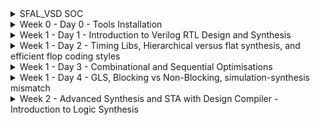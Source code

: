 
<details>
  <Summary> SFAL_VSD SOC</summary>

  This project is to create an SOC from specifications to netlist.
</details>
<details>
  <Summary> Week 0 - Day 0 - Tools Installation</summary>

  All the instructions for installation of required tools can be found here:
  - **SYSTEM CHECK**
    - 6GB RAM, 50 GB HDD
    - Ubuntu 20.04+
    - 4vCPU
    
  - **TOOL CHECK**
    - **Yosys**
      - $ sudo apt-get update
      - $ git clone https://github.com/YosysHQ/yosys.git
      - $ cd yosys
      - $ sudo apt install make (If make is not installed please install it) 
      - $ sudo apt-get install build-essential clang bison flex \
            libreadline-dev gawk tcl-dev libffi-dev git \
            graphviz xdot pkg-config python3 libboost-system-dev \
            libboost-python-dev libboost-filesystem-dev zlib1g-dev
      - $ make config-gcc
      - $ make 
      - $ sudo make install
      - ![Alt Text](images/yosys.jpg) 
    - **Iverilog** - Steps to install iverilog
      - sudo apt-get update
      - sudo apt-get install iverilog
      - ![Alt Text](images/iverilog.jpg)
    - **GTKWAVE** - Steps to install gtkwave
      - sudo apt-get update
      - sudo apt install gtkwave
      - ![Alt Text](images/gtkwave.jpg)

    - **ngspice** - After downloading the tarball from https://sourceforge.net/projects/ngspice/files/ to a local directory, unpack it using:
      - $ tar -zxvf ngspice-37.tar.gz
      - $ cd ngspice-37
      - $ mkdir release
      - $ cd release
      - $ ../configure  --with-x --with-readline=yes --disable-debug
      - $ make
      - $ sudo make install
    - **magic**
      - $ sudo apt-get install m4
      - $ sudo apt-get install tcsh
      - $ sudo apt-get install csh
      - $ sudo apt-get install libx11-dev
      - $ sudo apt-get install tcl-dev tk-dev
      - $ sudo apt-get install libcairo2-dev
      - $ sudo apt-get install mesa-common-dev libglu1-mesa-dev
      - $ sudo apt-get install libncurses-dev
      - git clone https://github.com/RTimothyEdwards/magic
      - cd magic
      - ./configure
      - make
      - make install

</details>

<details>
  <Summary> Week 1 - Day 1 - Introduction to Verilog RTL Design and Synthesis</summary>
  
  - **Introduction to iverilog testbench**
    - RTL Design adherence to the initial architecture specifications is checked by simulation of the design using a simulator tool. That simulator tool we are using here is iverilog.
    - Design is actual verilog/system verilog code with intended functionality. Has primary inputs and outputs in form of wires or logic/registers/memory elements.
    - Testbench is a set of stimulus applied with delays and initialisation to ensure that design meets functionality. Does not have any primary inputs or outputs.
    - Simulator looks for changes in the input signals, based on this, checks its influence on output signals.

  - **Labs using iverilog and gtkwave**
    - used iverilog to simulate design and testbench of good mux
    - used gtkwave to view the dumped "value change dump" or vcd file
    - learnt to use iverilog and gtkwave commands
    - saw the design and tb files
   
  - **Introduction to Yosys and Logic Synthesis**
    - used Yosys as the synthesizer tool, learnt what synthesis meant
    - learnt about yosys setup and verification flow, tb for netlist is same as that of rtl design
    - Learnt about rtl design, synthesis and its illustration, library cells, flavours of library cells
    - Also learnt about usage of faster versus slower cells, need wider transistors and why we need them

  - **Labs using Yosys and Sky103PDKs**
    - Synthesised good mux using yosys
    - OBSERVATION made: I saw only one type of library cell (constrasting to the video) and therefore my good mux design was synthesised using only that library cell
    - the library cell was sky130_fd_sc_hd__tt_025C_1v80.lib
    - good mux finally synthesised and the cells it inferred was just 1 2_1 mux cell since only one lib file was there.
    - **Commands used:**
      - read_liberty -lib lib/sky130_fd_sc_hd__tt_025C_1v80.lib
      - read_verilog verilog_files/good_mux.v
      - hierarchy -top good_mux
      - synth -top good_mux
      - abc -liberty lib/sky130_fd_sc_hd__tt_025C_1v80.lib
      - show
      - write_verilog -noattr synth_out.v
    - **Images for this lab**
      - ![Alt Text](images/Day1images/cell_selection_day1_vsd.jpg)
      - ![Alt Text](images/Day1images/faster_slowercells_day1_vsd.jpg)
      - ![Alt Text](images/Day1images/gate_flavor1_day1_vsd.jpg)
      - ![Alt Text](images/Day1images/gate_flavor2_day1_vsd.jpg)
      - ![Alt Text](images/Day1images/good,uxdesign_Day1_vsd.jpg)
      - ![Alt Text](images/Day1images/goodmuxtb_Day1_vsd.jpg)
      - ![Alt Text](images/Day1images/gtkwave1_Day1_vsd.jpg)
      - ![Alt Text](images/Day1images/installations_Day1_VSD.jpg)
      - ![Alt Text](images/Day1images/yosys_setupflow_day1_vsd.jpg)
      - ![Alt Text](images/Day1images/yosys_verificationflow_day1_vsd.jpg)
      - ![Alt Text](images/Day1images/iverilog1_Day1_vsd.jpg)
      - ![Alt Text](images/Day1images/libcells_day1_vsd.jpg)
      - ![Alt Text](images/Day1images/rtldesign_day1_vsd.jpg)
      - ![Alt Text](images/Day1images/simulator_flow_Day1_vsd.jpg)
      - ![Alt Text](images/Day1images/synthesis_day1_vsd.jpg)
      - ![Alt Text](images/Day1images/synthesis_illustration_day1_vsd.jpg)
      - ![Alt Text](images/Day1images/testbench_Day1_VSD.jpg)
      - ![Alt Text](images/Day1images/yosys_lab3_1_day1_vsd.jpg)
      - ![Alt Text](images/Day1images/yosys_lab3_2_day1_vsd.jpg)
      - ![Alt Text](images/Day1images/yosys_lab3_3_day1_vsd.jpg)
      - ![Alt Text](images/Day1images/yosys_lab3_4_day1_vsd.jpg)
      - ![Alt Text](images/Day1images/yosys_lab3_5_day1_show_vsd.jpg)
      - ![Alt Text](images/Day1images/yosys_lab3_6_day1_show_vsd.jpg)
      - ![Alt Text](images/Day1images/yosys_lab3_7_day1_netlist_vsd.jpg)
      - ![Alt Text](images/Day1images/yosys_lab3_day1_vsd.jpg)

</details>

<details>
  <Summary> Week 1 - Day 2 - Timing Libs, Hierarchical versus flat synthesis, and efficient flop coding styles</summary>

  - **Introduction to Timing Libs**
  - **Hierarchical Versus Flat Synthesis**
  - **Various Flop Coding Styles and Optimisations**
  - **Images for this lab**
    - ![Alt Text](images/Day2images/why_flops_Day2_VSD.jpg)
    - ![Alt Text](images/Day2images/why_flops2_Day2_VSD.jpg)
    - ![Alt Text](images/Day2images/why_flops1_Day2_VSD.jpg)
    - ![Alt Text](images/Day2images/libcell_day2_vsd.jpg)
    - ![Alt Text](images/Day2images/libcell1_Day2_vsd.jpg)
    - ![Alt Text](images/Day2images/libcell2_Day2_vsd.jpg)
    - ![Alt Text](images/Day2images/libcell3_Day2_vsd.jpg)
    - ![Alt Text](images/Day2images/hier_synth_Day2_vsd.jpg)
    - ![Alt Text](images/Day2images/hier_synth1_Day2_vsd.jpg)
    - ![Alt Text](images/Day2images/hier_synth2_Day2_vsd.jpg)
    - ![Alt Text](images/Day2images/hier_synth3_Day2_vsd.jpg)
    - ![Alt Text](images/Day2images/hier_synth4_flat_Day2_vsd.jpg)
    - ![Alt Text](images/Day2images/and2_0_lib_Day2_vsd.jpg)
    - ![Alt Text](images/Day2images/and2_2_lib_Day2_vsd.jpg)
    - ![Alt Text](images/Day2images/and2_4_lib_Day2_vsd.jpg)
    - ![Alt Text](images/Day2images/mul2_synth_1_Day2_vsd.jpg)
    - ![Alt Text](images/Day2images/mul2_synth_2_Day2_vsd.jpg)
    - ![Alt Text](images/Day2images/mul2_synth_Day2_vsd.jpg)
    - ![Alt Text](images/Day2images/mult8_synth1_Day2_vsd.jpg)
    - ![Alt Text](images/Day2images/mult8_synth_Day2_vsd.jpg)
    - ![Alt Text](images/Day2images/async_set_synth1_Day2_vsd.jpg)
    - ![Alt Text](images/Day2images/async_set_synth_2_Day2_vsd.jpg)
    - ![Alt Text](images/Day2images/async_set_synth_Day2_vsd.jpg)
    - ![Alt Text](images/Day2images/async_sync_rst_codingstyles1_Day2_vsd.jpg)
    - ![Alt Text](images/Day2images/async_sync_rst_codingstyles_Day2_vsd.jpg)
    - ![Alt Text](images/Day2images/asyncres_Day2_vsd.jpg)
    - ![Alt Text](images/Day2images/asyncres_synth_day2_vsd.jpg)
    - ![Alt Text](images/Day2images/asyncset_Day2_vsd.jpg)
    - ![Alt Text](images/Day2images/dff_asyncres_synth_show_Day2_vsd.jpg)
    - ![Alt Text](images/Day2images/pvt_concept_Day2_vsd.jpg)
    - ![Alt Text](images/Day2images/stackedpmosbad_Day2_vsd.jpg)
    - ![Alt Text](images/Day2images/submod1_1_Day2_vsd.jpg)
    - ![Alt Text](images/Day2images/submod1_2_Day2_vsd.jpg)
    - ![Alt Text](images/Day2images/submod1_Day2_vsd.jpg)
    - ![Alt Text](images/Day2images/syncres_Day2_vsd.jpg)
    - ![Alt Text](images/Day2images/syncres_synth1_Day2_vsd.jpg)
    - ![Alt Text](images/Day2images/syncres_synth2_Day2_vsd.jpg)
    - ![Alt Text](images/Day2images/synth_asyncres_day2_vsd.jpg) 
    
</details>  

<details>
  <Summary> Week 1 - Day 3 - Combinational and Sequential Optimisations</summary>

  - **Introduction to Optimisations**
  - **Combinational Logic Optimisations**
  - **Sequential Logic Optimisations**
  - **Sequential Logic Optimisations for unused outputs**
  - **Images for this lab**
    - ![Alt Text](images/Day3images/absorptionlaw_Day3_vsd.jpg)
    - ![Alt Text](images/Day3images/ddfconst12_Day3_vsd.jpg)
    - ![Alt Text](images/Day3images/dffconst12_Day3_vsd.jpg)
    - ![Alt Text](images/Day3images/dffconst1_sim_Day3_vsd.jpg)
    - ![Alt Text](images/Day3images/dffconst1_synth_Day3_vsd.jpg)
    - ![Alt Text](images/Day3images/dffconst2_Day3_vsd.jpg)
    - ![Alt Text](images/Day3images/dffconst2_sim_Day3_vsd.jpg)
    - ![Alt Text](images/Day3imagesdffconst3_Day3_vsd.jpg)
    - ![Alt Text](images/Day3images/dffconst3_sim_day3_vsd.jpg)
    - ![Alt Text](images/Day3images/dffconst3_synth_Day3_vsd.jpg)
    - ![Alt Text](images/Day3images/dffconst4_Day3_vsd.jpg)
    - ![Alt Text](images/Day3images/dffconst4_sim_Day3_vsd.jpg)
    - ![Alt Text](images/Day3images/dffconst4_synth_Day3_vsd.jpg)
    - ![Alt Text](images/Day3images/dffconst5_Day3_vsd.jpg)
    - ![Alt Text](images/Day3images/dffconst5_sim_Day3_vsd.jpg)
    - ![Alt Text](images/Day3images/dffconst5_synth_Day3_vsd.jpg)
    - ![Alt Text](images/Day3images/multiplemodule_opt2_Day3_vsd.jpg)
    - ![Alt Text](images/Day3images/multiplemodule_opt2_synth_Day3_vsd.jpg)
    - ![Alt Text](images/Day3images/multiplemodule_opt_Day3_vsd.jpg)
    - ![Alt Text](images/Day3images/multiplemodule_opt_synth_Day3_vsd.jpg)
    - ![Alt Text](images/Day3images/optchk4_Day3_vsd.jpg)
    - ![Alt Text](images/Day3images/optimisa_Day3_vsd.jpg)
    - ![Alt Text](images/Day3images/seq_optimisa_Day3_vsd.jpg)
    - ![Alt Text](images/Day3images/synth_optchk2_Day3_vsd.jpg)
    - ![Alt Text](images/Day3images/synth_optchk2_show_Day3_vsd.jpg)
    - ![Alt Text](images/Day3images/synth_optchk3_Day3_vsd.jpg)
    - ![Alt Text](images/Day3images/synth_optchk4_Day3_vsd.jpg)
    - ![Alt Text](images/Day3images/synth_optchk_Day3_vsd.jpg)
    - ![Alt Text](images/Day3images/synth_optchk_show_Day3_vsd.jpg)

</details> 

<details>
  <Summary> Week 1 - Day 4 - GLS, Blocking vs Non-Blocking, simulation-synthesis mismatch</summary>

  - **GLS, Synthesis-Simulation Mismatch, and Blocking vs Non-Blocking Statements**
    - Missing Sensitivity List
      - GLS introduction and flow with iverilog
      - ![Alt Text](images/Day4images/GLSiverilog_flow_Day4_vsd.jpg)
      - ![Alt Text](images/Day4images/GLSintro_Day4_vsd.jpg)
      - Simulator works mainly on activity - changes in signal values whereas synthesiser only sees functionality
      - therefore having a correct and complete sensitivity list for always blocks is necessary to avoid synthesis simulation mismatch
      - Eg of a mux, difference between always@(sel) and always@(*) is highlighted
      - ![Alt Text](images/Day4images/misssensitvity_synthsimmismatch_Day4_vsd.jpg)
    - Blocking and Non-Blocking statements
      - Caveat with blocking nonblocking statements are discussed
      - Example of aiming for a shift register is used
      - if blocking assignment is used it is seen as a single flop instead of two flops, this is wrong, as all statements are evaluated in order and assignment of rhs to lhs happens before moving on to next statement, giving wrong behaviour
      - ![Alt Text](images/Day4images/blockingstatementcaveat1_synthsimmismatch_Day4_vsd.jpg)
      - ![Alt Text](images/Day4images/blockingstatementcaveat2_synthsimmismatch_Day4_vsd.jpg)
      - So always use non blocking statement for sequential logic generation, as in non-blocking order of statements do not matter and all rhs is evaluated before all lhs.
      - ![Alt Text](images/Day4images/blockingstatementcaveat_synthsimmismatch_Day4_vsd.jpg)
  - **Labs on GLS and Synthesis-Simulation Mismatch**
    - Example of ternary operator based mux used
    - simulated, synthesised and got netlist, these are the results I got
    - ![Alt Text](images/Day4images/ternaryop_gls_lab_day4_vsd.jpg)
    - ![Alt Text](images/Day4images/ternaryop_gls_lab_realnetlist_day4_vsd.jpg)
    - but this was the expected netlist output
    - ![Alt Text](images/Day4images/ternaryop_gls_lab_expectednetlist_day4_vsd.jpg)
    - Ran to get GLS netlist next to get smae simulation result
    - ![Alt Text](images/Day4images/ternaryop_gls_lab_postglssim_day4_vsd.jpg)
    - Second example showed synthesis and simulation mismatch for bad mux
    - ![Alt Text](images/Day4images/badmuxsynthsim_mismatch_Day4_vsd.jpg)
    - **Commands used to get GLS**
      - iverilog my_lib/verilog_model/primitives.v my_lib/verilog_model/sky130_fd_sc_hd.v ternary_operator_netlist.v verilog_files/tb_ternary_operator_mux.v
      - ./a.out
      - gtkwave tb_ternary_operator_mux.vcd

  - **Labs on Synthesis-Simulation Mismatch for Blocking Statements**
    - exmaples of synthesis simulation mismatch for blocking statements here
    - ![Alt Text](images/Day4images/blockingcaveat_Day4_vsd.jpg)
    - ![Alt Text](images/Day4images/blcokingcaveatsynthsimmismatch_Day4_vsd.jpg)

</details> 

<details>
  <Summary> Week 2 - Advanced Synthesis and STA with Design Compiler - Introduction to Logic Synthesis </summary>

  - **Day1 - Lecture 1 - Introduction to the course**
    - **Common terminology used are**
    - Synopsys Design Constraints or SDC is commonly used in industry. It is based on tool command language or tcl.
    - We do a lab of using an imaginary library to invoke DC and see what happens - it is not able to read the yourlibrary.lib file.
    - So, we see that if we write the netlist, it is written in the form of gtech cells. Gtech in DC is the virtual library in DC's memory to understand the design.
    - Even after giving the sky130 library file, it gives same wrong output
    - So, what is missing is the two environment variables to be set to the target sky130 library ie the link_library and the target_library.
    - After that we need to set link library, here * represents all libraries loaded previously in DC's memory.
    - This, inclusing * is so that we don't override the existing loaded libraries in DC's memory, just append my new library to be considered into the DC's memory.
    - Now, it clearly shows linking and loading the design into DC's memory.
  - **Lecture 2 - Introduction to DC and tool**
    - **Lab 1 - Invoking DC Basic Setup**
      - DC tool basic setup was dicussed how to setup link library, target library, how the library file highlights different characteristics of the standard cell and technology.
    - **Lab 2 - Introduction to DDC GUI with Design Vision**
    - **Lab3 - DC Synopsys DC Setup**
      - ![Alt Text](images/Day5_DCDay1_images/yosys_lab3_1_day1_vsd.jpg)
      - ![Alt Text](images/Day5_DCDay1_images/yosys_lab3_2_day1_vsd.jpg)
      - ![Alt Text](images/Day5_DCDay1_images/yosys_lab3_3_day1_vsd.jpg)
      - ![Alt Text](images/Day5_DCDay1_images/yosys_lab3_4_day1_vsd.jpg)
      - ![Alt Text](images/Day5_DCDay1_images/yosys_lab3_5_day1_show_vsd.jpg)
      - ![Alt Text](images/Day5_DCDay1_images/yosys_lab3_6_day1_show_vsd.jpg)
      - ![Alt Text](images/Day5_DCDay1_images/yosys_lab3_7_day1_netlist_vsd.jpg)
      - ![Alt Text](images/Day5_DCDay1_images/yosys_lab3_day1_vsd.jpg)
  - **Lecture 3- TCL Quick Refresher**
    - Basic concepts of tcl, code basics etc were discussed.
    - **Lab4 - TCL Commands**
  - **Images for the above labs**
    - ![Alt Text](images/Day5_DCDay1_images/cell_selection_day1_vsd.jpg)
    - ![Alt Text](images/Day5_DCDay1_images/faster_slowercells_day1_vsd.jpg)
    - ![Alt Text](images/Day5_DCDay1_images/gate_flavor1_day1_vsd.jpg)
    - ![Alt Text](images/Day5_DCDay1_images/gate_flavor2_day1_vsd.jpg)
    - ![Alt Text](images/Day5_DCDay1_images/good,uxdesign_Day1_vsd.jpg)
    - ![Alt Text](images/Day5_DCDay1_images/goodmuxtb_Day1_vsd.jpg)
    - ![Alt Text](images/Day5_DCDay1_images/gtkwave1_Day1_vsd.jpg)
    - ![Alt Text](images/Day5_DCDay1_images/installations_Day1_VSD.jpg)
    - ![Alt Text](images/Day5_DCDay1_images/iverilog1_Day1_vsd.jpg)
    - ![Alt Text](images/Day5_DCDay1_images/libcells_day1_vsd.jpg)
    - ![Alt Text](images/Day5_DCDay1_images/rtldesign_day1_vsd.jpg)
    - ![Alt Text](images/Day5_DCDay1_images/simulator_flow_Day1_vsd.jpg)
    - ![Alt Text](images/Day5_DCDay1_images/synthesis_day1_vsd.jpg)
    - ![Alt Text](images/Day5_DCDay1_images/synthesis_illustration_day1_vsd.jpg)
    - ![Alt Text](images/Day5_DCDay1_images/testbench_Day1_VSD.jpg)
    - ![Alt Text](images/Day5_DCDay1_images/yosys_setupflow_day1_vsd.jpg)
    - ![Alt Text](images/Day5_DCDay1_images/yosys_verificationflow_day1_vsd.jpg)

  - **Day 2 - Basics of STA**
    - **Lecture 4 - Intro to STA**
      - Basics of STA concepts were described and learnt in great detail, with examples and diagrams.
      - ![Alt Text](images/Day6_DCDay2_images/vsd_DC_Day2_STA_lec4_img1.jpg)
      - ![Alt Text](images/Day6_DCDay2_images/vsd_DC_Day2_STA_lec4_img2.jpg)
      - ![Alt Text](images/Day6_DCDay2_images/vsd_DC_Day2_STA_lec4_img3.jpg)
      - ![Alt Text](images/Day6_DCDay2_images/vsd_DC_Day2_STA_lec4_img4.jpg)
      - ![Alt Text](images/Day6_DCDay2_images/vsd_DC_Day2_STA_lec4_img5.jpg)
    - **Lecture 5 - What are Constraints**
      - Constraints are dicussed and transition time and output loads dicussed. Their impact on STA discussed.
      - ![Alt Text](images/Day6_DCDay2_images/vsd_DC_Day2_STA_lec5_img1.jpg)
      - ![Alt Text](images/Day6_DCDay2_images/vsd_DC_Day2_STA_lec5_img2.jpg)
      - ![Alt Text](images/Day6_DCDay2_images/vsd_DC_Day2_STA_lec5_img3.jpg)
      - ![Alt Text](images/Day6_DCDay2_images/vsd_DC_Day2_STA_lec5_img4.jpg)
      - ![Alt Text](images/Day6_DCDay2_images/vsd_DC_Day2_STA_lec5_img5.jpg)
    - **Lecture 6 - Input Trans and Output Load**
      - Basics were discussed how this affects setup and hold, operating frequency etc.
      - ![Alt Text](images/Day6_DCDay2_images/vsd_DC_Day2_STA_lec6_img1.jpg)
      - ![Alt Text](images/Day6_DCDay2_images/vsd_DC_Day2_STA_lec6_img2.jpg)
      - ![Alt Text](images/Day6_DCDay2_images/vsd_DC_Day2_STA_lec6_img3.jpg)
      - ![Alt Text](images/Day6_DCDay2_images/vsd_DC_Day2_STA_lec6_img4.jpg)
    - **Lab 5 - Timing dot libs**
      - Library files discussed.
      - ![Alt Text](images/Day6_DCDay2_images/vsd_DC_Day2_STA_lab5_img1.jpg)
      - ![Alt Text](images/Day6_DCDay2_images/vsd_DC_Day2_STA_lab5_img2.jpg)
      - ![Alt Text](images/Day6_DCDay2_images/vsd_DC_Day2_STA_lab5_img3.jpg)
      - ![Alt Text](images/Day6_DCDay2_images/vsd_DC_Day2_STA_lab5_img4.jpg)
      - ![Alt Text](images/Day6_DCDay2_images/vsd_DC_Day2_STA_lab5_img5.jpg)
      - ![Alt Text](images/Day6_DCDay2_images/vsd_DC_Day2_STA_lab5_img6.jpg)
      - ![Alt Text](images/Day6_DCDay2_images/vsd_DC_Day2_STA_lab5_img7.jpg)
    - **Lab 6 - Exploring dotlib P1**
      - dot lib P1
      - ![Alt Text](images/Day6_DCDay2_images/vsd_DC_Day2_STA_lab6_img1.jpg)
      - ![Alt Text](images/Day6_DCDay2_images/vsd_DC_Day2_STA_lab6_img2.jpg)
      - ![Alt Text](images/Day6_DCDay2_images/vsd_DC_Day2_STA_lab6_img3.jpg)
      - ![Alt Text](images/Day6_DCDay2_images/vsd_DC_Day2_STA_lab6_img4.jpg)
      - ![Alt Text](images/Day6_DCDay2_images/vsd_DC_Day2_STA_lab6_img5.jpg)
      - ![Alt Text](images/Day6_DCDay2_images/vsd_DC_Day2_STA_lab6_img6.jpg)
    - **Lab 7 - Exploring dotlib P2**
      - dot lib P2
      - ![Alt Text](images/Day6_DCDay2_images/vsd_DC_Day2_STA_lab7_img1.jpg)
      - ![Alt Text](images/Day6_DCDay2_images/vsd_DC_Day2_STA_lab7_img2.jpg)
      - ![Alt Text](images/Day6_DCDay2_images/vsd_DC_Day2_STA_lab7_img3.jpg)
      - ![Alt Text](images/Day6_DCDay2_images/vsd_DC_Day2_STA_lab7_img4.jpg)
      - ![Alt Text](images/Day6_DCDay2_images/vsd_DC_Day2_STA_lab7_img5.jpg)

  - **Day 3 - Advanced STA**
    - **Lecture 7 - SDC P1 Clock and Clock Tree Modelling - Uncertainity**
      - Basics of clock uncertainity like jitter and skew, and how it impacts clock integrity and timing closure.
      - ![Alt Text](images/Day7_DCDay3_images/vsd_DC_Day3_SDC_lec7_img1.jpg)
      - ![Alt Text](images/Day7_DCDay3_images/vsd_DC_Day3_SDC_lec7_img2.jpg)
      - ![Alt Text](images/Day7_DCDay3_images/vsd_DC_Day3_SDC_lec7_img3.jpg)
      - ![Alt Text](images/Day7_DCDay3_images/vsd_DC_Day3_SDC_lec7_img4.jpg)
      - ![Alt Text](images/Day7_DCDay3_images/vsd_DC_Day3_SDC_lec7_img5.jpg)
    - **Lecture 8 - SDC P2 IO Delays**
      - Discussion of input and output delay constraints
      - ![Alt Text](images/Day7_DCDay3_images/vsd_DC_Day3_SDC_lec8_img1.jpg)
      - ![Alt Text](images/Day7_DCDay3_images/vsd_DC_Day3_SDC_lec8_img10.jpg)
      - ![Alt Text](images/Day7_DCDay3_images/vsd_DC_Day3_SDC_lec8_img11.jpg)
      - ![Alt Text](images/Day7_DCDay3_images/vsd_DC_Day3_SDC_lec8_img2.jpg)
      - ![Alt Text](images/Day7_DCDay3_images/vsd_DC_Day3_SDC_lec8_img3.jpg)
      - ![Alt Text](images/Day7_DCDay3_images/vsd_DC_Day3_SDC_lec8_img4.jpg)
      - ![Alt Text](images/Day7_DCDay3_images/vsd_DC_Day3_SDC_lec8_img5.jpg)
      - ![Alt Text](images/Day7_DCDay3_images/vsd_DC_Day3_SDC_lec8_img6.jpg)
      - ![Alt Text](images/Day7_DCDay3_images/vsd_DC_Day3_SDC_lec8_img7.jpg)
      - ![Alt Text](images/Day7_DCDay3_images/vsd_DC_Day3_SDC_lec8_img8.jpg)
      - ![Alt Text](images/Day7_DCDay3_images/vsd_DC_Day3_SDC_lec8_img9.jpg)
    - **Lab 8 - Loading design- get_ports, get_nets, get_cells**
      - source the .synopsys_dc.setup file from home = > make sure link library and target_libarry are set properly
      - pwd is ../DC_WORKSHOP/verilog_files/
      - read_verilog lab8_circuit.v
      - check if it completed successfully
      - link
      - compile_ultra
      - design load, use of get_ports, get_nets, get_cells, hier or not, small tcl commands and scripts.
      - ![Alt Text](images/Day7_DCDay3_images/vsd_DC_Day3_SDC_lab8_img1.jpg)
      - ![Alt Text](images/Day7_DCDay3_images/vsd_DC_Day3_SDC_lab8_img2.jpg)
      - ![Alt Text](images/Day7_DCDay3_images/vsd_DC_Day3_SDC_lab8_img3.jpg)
      - ![Alt Text](images/Day7_DCDay3_images/vsd_DC_Day3_SDC_lab8_img4.jpg)
      - ![Alt Text](images/Day7_DCDay3_images/vsd_DC_Day3_SDC_lab8_img5.jpg)
      - ![Alt Text](images/Day7_DCDay3_images/vsd_DC_Day3_SDC_lab8_img6.jpg)
      - ![Alt Text](images/Day7_DCDay3_images/vsd_DC_Day3_SDC_lab8_img7.jpg)
      - ![Alt Text](images/Day7_DCDay3_images/vsd_DC_Day3_SDC_lab8_img8.jpg)
    - **Lab 9 - get_pins, get_clocks, querying clocks**
      - learnt about get_pins, get_clocks, and querying if a pin is a clock or not
      - get diection and other get_attribute for pins and nets
      - learnt about get_attribute using clock versus clocks the difference between them
      - ![Alt Text](images/Day7_DCDay3_images/vsd_DC_Day3_SDC_lab9_img1.jpg)
      - ![Alt Text](images/Day7_DCDay3_images/vsd_DC_Day3_SDC_lab9_img2.jpg)
    - **Lab 10 - create_clock_waveform**
    - **Lab 11 - Clock Network Modelling - Uncertainty, report_timing**
    - **Lab 12 - IO Delays**
    - 
</details>

